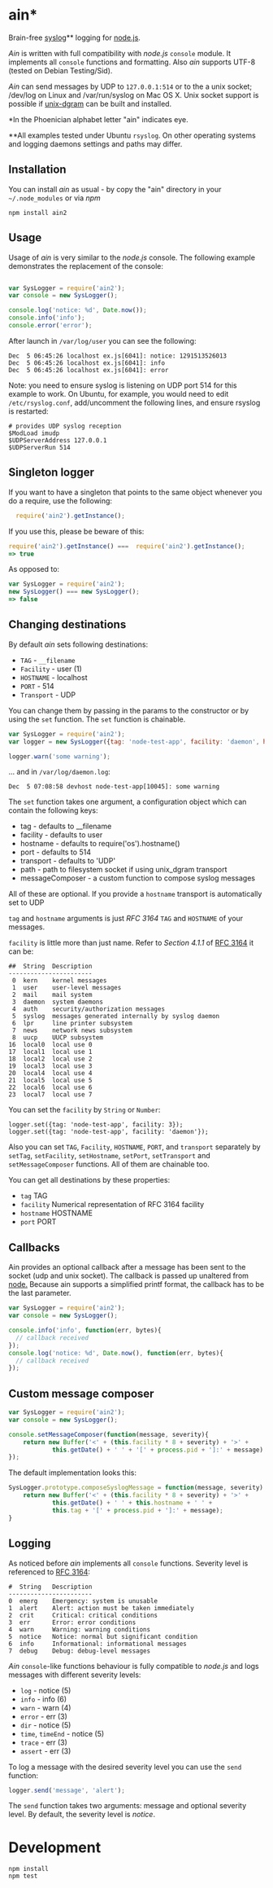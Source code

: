 # ain*


Brain-free [syslog](http://en.wikipedia.org/wiki/Syslog)** logging for
[node.js](http://nodejs.org).

*Ain* is written with full compatibility with *node.js* `console` module. It
implements all `console` functions and formatting. Also *ain* supports UTF-8
(tested on Debian Testing/Sid).

*Ain* can send messages by UDP to `127.0.0.1:514` or to the a unix socket;
/dev/log on Linux and /var/run/syslog on Mac OS X.  Unix socket support is possible if [unix-dgram](https://npmjs.org/package/unix-dgram) can be built and installed.

*In the Phoenician alphabet letter "ain" indicates eye.

**All examples tested under Ubuntu `rsyslog`. On other operating
systems and logging daemons settings and paths may differ.

## Installation

You can install *ain* as usual - by copy the "ain" directory in your
`~/.node_modules` or via *npm*

    npm install ain2

## Usage

Usage of *ain* is very similar to the *node.js* console. The following example
demonstrates the replacement of the console:

```javascript

var SysLogger = require('ain2');
var console = new SysLogger();

console.log('notice: %d', Date.now());
console.info('info');
console.error('error');
```

After launch in `/var/log/user` you can see the following:

    Dec  5 06:45:26 localhost ex.js[6041]: notice: 1291513526013
    Dec  5 06:45:26 localhost ex.js[6041]: info
    Dec  5 06:45:26 localhost ex.js[6041]: error

Note: you need to ensure syslog is listening on UDP port 514 for this example to work.  On Ubuntu, for example, you would need to edit ```/etc/rsyslog.conf```, add/uncomment the following lines, and ensure rsyslog is restarted:

```
# provides UDP syslog reception
$ModLoad imudp
$UDPServerAddress 127.0.0.1
$UDPServerRun 514
```

## Singleton logger

If you want to have a singleton that points to the same object whenever you do a require, use the following:

```javascript
  require('ain2').getInstance();
```

If you use this, please be beware of this:

```javascript
require('ain2').getInstance() ===  require('ain2').getInstance();
=> true
```

As opposed to:

```javascript
var SysLogger = require('ain2');
new SysLogger() === new SysLogger();
=> false
```

## Changing destinations

By default *ain* sets following destinations:

* `TAG` - `__filename`
* `Facility` - user (1)
* `HOSTNAME` - localhost
* `PORT` - 514
* `Transport` - UDP

You can change them by passing in the params to the constructor or by
using the `set` function. The `set` function is chainable.


```javascript
var SysLogger = require('ain2');
var logger = new SysLogger({tag: 'node-test-app', facility: 'daemon', hostname: 'devhost', port: 3000});

logger.warn('some warning');
```

... and in `/var/log/daemon.log`:

    Dec  5 07:08:58 devhost node-test-app[10045]: some warning

The `set` function takes one argument, a configuration object which can contain the following keys:
 * tag - defaults to __filename
 * facility - defaults to user
 * hostname - defaults to require('os').hostname()
 * port - defaults to 514
 * transport - defaults to 'UDP'
 * path - path to filesystem socket if using unix_dgram transport
 * messageComposer - a custom function to compose syslog messages

All of these are optional. If you provide a `hostname` transport is automatically set to UDP

`tag` and `hostname` arguments is just *RFC 3164* `TAG` and `HOSTNAME` of
your messages.

`facility` is little more than just name. Refer to *Section 4.1.1* of
[RFC 3164](http://www.faqs.org/rfcs/rfc3164.html) it can be:

    ##  String  Description
    -----------------------
     0  kern    kernel messages
     1  user    user-level messages
     2  mail    mail system
     3  daemon  system daemons
     4  auth    security/authorization messages
     5  syslog  messages generated internally by syslog daemon
     6  lpr     line printer subsystem
     7  news    network news subsystem
     8  uucp    UUCP subsystem
    16  local0  local use 0
    17  local1  local use 1
    18  local2  local use 2
    19  local3  local use 3
    20  local4  local use 4
    21  local5  local use 5
    22  local6  local use 6
    23  local7  local use 7

You can set the `facility` by `String` or `Number`:

    logger.set({tag: 'node-test-app', facility: 3});
    logger.set({tag: 'node-test-app', facility: 'daemon'});

Also you can set `TAG`, `Facility`, `HOSTNAME`, `PORT`, and `transport` separately by `setTag`,
`setFacility`, `setHostname`, `setPort`, `setTransport` and `setMessageComposer` functions. All of them are chainable too.

You can get all destinations by these properties:

* `tag` TAG
* `facility` Numerical representation of RFC 3164 facility
* `hostname` HOSTNAME
* `port` PORT

## Callbacks

Ain provides an optional callback after a message has been sent to the socket (udp and unix socket).
The callback is passed up unaltered from [node.](http://nodejs.org/api/dgram.html#dgram_socket_send_buf_offset_length_port_address_callback)
Because ain supports a simplified printf format, the callback has to be the last parameter.


```javascript
var SysLogger = require('ain2');
var console = new SysLogger();

console.info('info', function(err, bytes){
  // callback received
});
console.log('notice: %d', Date.now(), function(err, bytes){
  // callback received
});

```

## Custom message composer


```javascript
var SysLogger = require('ain2');
var console = new SysLogger();

console.setMessageComposer(function(message, severity){
    return new Buffer('<' + (this.facility * 8 + severity) + '>' +
            this.getDate() + ' ' + '[' + process.pid + ']:' + message);
});
```

The default implementation looks this:


```javascript
SysLogger.prototype.composeSyslogMessage = function(message, severity) {
    return new Buffer('<' + (this.facility * 8 + severity) + '>' +
            this.getDate() + ' ' + this.hostname + ' ' +
            this.tag + '[' + process.pid + ']:' + message);
}
```

## Logging

As noticed before *ain* implements all `console` functions. Severity level is
referenced to [RFC 3164](http://www.faqs.org/rfcs/rfc3164.html):

    #  String   Description
    -----------------------
    0  emerg    Emergency: system is unusable
    1  alert    Alert: action must be taken immediately
    2  crit     Critical: critical conditions
    3  err      Error: error conditions
    4  warn     Warning: warning conditions
    5  notice   Notice: normal but significant condition
    6  info     Informational: informational messages
    7  debug    Debug: debug-level messages

*Ain* `console`-like functions behaviour is fully compatible to *node.js* and
logs messages with different severity levels:

* `log` - notice (5)
* `info` - info (6)
* `warn` - warn (4)
* `error` - err (3)
* `dir` - notice (5)
* `time`, `timeEnd` - notice (5)
* `trace` - err (3)
* `assert` - err (3)

To log a message with the desired severity level you can use the `send` function:

```javascript
logger.send('message', 'alert');
```

The `send` function takes two arguments: message and optional severity level. By
default, the severity level is *notice*.

# Development

    npm install
    npm test
